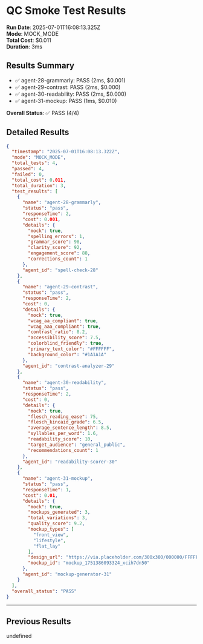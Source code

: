 # QC Smoke Test Results

**Run Date**: 2025-07-01T16:08:13.325Z  
**Mode**: MOCK_MODE  
**Total Cost**: $0.011  
**Duration**: 3ms

## Results Summary
- ✅ agent-28-grammarly: PASS (2ms, $0.001)
- ✅ agent-29-contrast: PASS (2ms, $0.000)
- ✅ agent-30-readability: PASS (2ms, $0.000)
- ✅ agent-31-mockup: PASS (1ms, $0.010)

**Overall Status**: ✅ PASS (4/4)

## Detailed Results

```json
{
  "timestamp": "2025-07-01T16:08:13.322Z",
  "mode": "MOCK_MODE",
  "total_tests": 4,
  "passed": 4,
  "failed": 0,
  "total_cost": 0.011,
  "total_duration": 3,
  "test_results": [
    {
      "name": "agent-28-grammarly",
      "status": "pass",
      "responseTime": 2,
      "cost": 0.001,
      "details": {
        "mock": true,
        "spelling_errors": 1,
        "grammar_score": 98,
        "clarity_score": 92,
        "engagement_score": 88,
        "corrections_count": 1
      },
      "agent_id": "spell-check-28"
    },
    {
      "name": "agent-29-contrast",
      "status": "pass",
      "responseTime": 2,
      "cost": 0,
      "details": {
        "mock": true,
        "wcag_aa_compliant": true,
        "wcag_aaa_compliant": true,
        "contrast_ratio": 8.2,
        "accessibility_score": 7.5,
        "colorblind_friendly": true,
        "primary_text_color": "#FFFFFF",
        "background_color": "#1A1A1A"
      },
      "agent_id": "contrast-analyzer-29"
    },
    {
      "name": "agent-30-readability",
      "status": "pass",
      "responseTime": 2,
      "cost": 0,
      "details": {
        "mock": true,
        "flesch_reading_ease": 75,
        "flesch_kincaid_grade": 6.5,
        "average_sentence_length": 8.5,
        "syllables_per_word": 1.6,
        "readability_score": 10,
        "target_audience": "general_public",
        "recommendations_count": 1
      },
      "agent_id": "readability-scorer-30"
    },
    {
      "name": "agent-31-mockup",
      "status": "pass",
      "responseTime": 1,
      "cost": 0.01,
      "details": {
        "mock": true,
        "mockups_generated": 3,
        "total_variations": 3,
        "quality_score": 9.2,
        "mockup_types": [
          "front_view",
          "lifestyle",
          "flat_lay"
        ],
        "design_url": "https://via.placeholder.com/300x300/000000/FFFFFF?text=Test+Design",
        "mockup_id": "mockup_1751386093324_xcih7dn50"
      },
      "agent_id": "mockup-generator-31"
    }
  ],
  "overall_status": "PASS"
}
```


---

## Previous Results











undefined